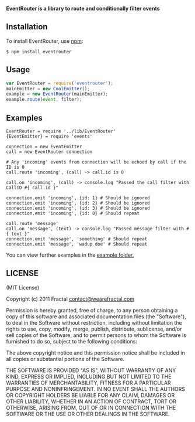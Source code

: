 **EventRouter is a library to route and conditionally filter events**

## Installation
    
To install EventRouter, use [npm](http://github.com/isaacs/npm):

    $ npm install eventrouter

## Usage

```javascript
var EventRouter = require('eventrouter');
mainEmitter = new CoolEmitter();
example = new EventRouter(mainEmitter);
example.route(event, filter);
```

## Examples

```coffee-script
EventRouter = require '../lib/EventRouter'
{EventEmitter} = require 'events'

connection = new EventEmitter
call = new EventRouter connection

# Any 'incoming' events from connection will be echoed by call if the ID is 0
call.route 'incoming', (call) -> call.id is 0
    
call.on 'incoming', (call) -> console.log "Passed the call filter with CallID #{ call.id }"

connection.emit 'incoming', {id: 1} # Should be ignored
connection.emit 'incoming', {id: 2} # Should be ignored
connection.emit 'incoming', {id: 3} # Should be ignored
connection.emit 'incoming', {id: 0} # Should repeat

call.route 'message'
call.on 'message', (text) -> console.log "Passed message filter with #{ text }"
connection.emit 'message', 'something' # Should repeat
connection.emit 'message', 'wadup doe' # Should repeat
```

You can view further examples in the [example folder.](https://github.com/wearefractal/EventRouter/tree/master/examples)

## LICENSE

(MIT License)

Copyright (c) 2011 Fractal <contact@wearefractal.com>

Permission is hereby granted, free of charge, to any person obtaining
a copy of this software and associated documentation files (the
"Software"), to deal in the Software without restriction, including
without limitation the rights to use, copy, modify, merge, publish,
distribute, sublicense, and/or sell copies of the Software, and to
permit persons to whom the Software is furnished to do so, subject to
the following conditions:

The above copyright notice and this permission notice shall be
included in all copies or substantial portions of the Software.

THE SOFTWARE IS PROVIDED "AS IS", WITHOUT WARRANTY OF ANY KIND,
EXPRESS OR IMPLIED, INCLUDING BUT NOT LIMITED TO THE WARRANTIES OF
MERCHANTABILITY, FITNESS FOR A PARTICULAR PURPOSE AND
NONINFRINGEMENT. IN NO EVENT SHALL THE AUTHORS OR COPYRIGHT HOLDERS BE
LIABLE FOR ANY CLAIM, DAMAGES OR OTHER LIABILITY, WHETHER IN AN ACTION
OF CONTRACT, TORT OR OTHERWISE, ARISING FROM, OUT OF OR IN CONNECTION
WITH THE SOFTWARE OR THE USE OR OTHER DEALINGS IN THE SOFTWARE.

